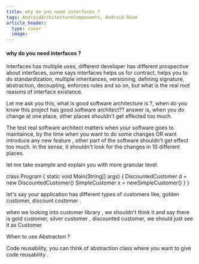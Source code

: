 ```yaml
---
title: why do you need interfaces ?
tags: AndroidArchitectureComponents, Android Room
article_header:
  type: cover
  image:
---
```



#### why do you need interfaces ? 
Interfaces has multiple uses, different developer has different prospective about interfaces, some says interfaces helps us for contract, helps you to do standardization, multiple inheritances, versioning, defining signature, abstraction, decoupling, enforces rules and so on, but what is the real root reasons of interface existance. 

Let me ask you this, what is good software architecture is ?, when do you know this project has good software architect?? 
answer is, when you do change at one place, other places shouldn't get effected too much. 

The test real software architect matters when your software goes to maintaince, by the time when you want to do some changes OR want introduce any new feature , other part of the software shouldn't get effect too much. In the sense, it shouldn't look for the changes in 10 different places. 

let me take example and explain you with more granular level. 

class Program {
    static void Main(String[] args) {
        DiscountedCustomer d = new DiscountedCustomer()
        SimpleCustomer x = newSimpleCustomer()
     }
 }
 
 

let's say your application has different types of customers like, golden customer, discount costomer . 

when we looking into customer library , we shouldn't think it and say there is gold customer, silver customer , discounted customer, we should just see it as Customer 


When to use Abstracton ? 

Code reusability, you can think of abstraction class where you want to give code reusability . 


